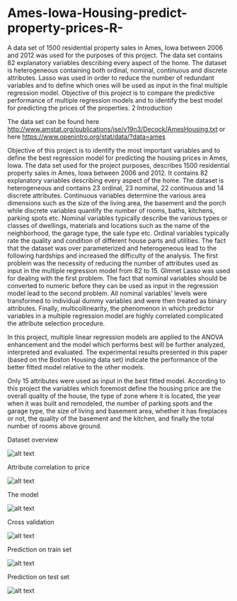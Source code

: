 # Ames-Iowa-Housing-predict-property-prices-R-

A data set of 1500 residential property sales in Ames, Iowa between 2006 and 2012 was used for the purposes of this project.
The data set contains 82 explanatory variables describing every aspect of the home. The dataset is
heterogeneous containing both ordinal, nominal, continuous and discrete attributes. Lasso was used in order
to reduce the number of redundant variables and to define which ones will be used as input in the final
multiple regression model. Objective of this project is to compare the predictive performance of multiple
regression models and to identify the best model for predicting the prices of the properties.
2 Introduction

The data set can be found 
here http://www.amstat.org/publications/jse/v19n3/Decock/AmesHousing.txt
or here https://www.openintro.org/stat/data/?data=ames


Objective of this project is to identify the most important variables and to define the best regression model for
predicting the housing prices in Ames, Iowa. The data set used for the project purposes, describes 1500
residential property sales in Ames, Iowa between 2006 and 2012. It contains 82 explanatory variables
describing every aspect of the home. The dataset is heterogeneous and contains 23 ordinal, 23 nominal, 22
continuous and 14 discrete attributes. Continuous variables determine the various area dimensions such as
the size of the living area, the basement and the porch while discrete variables quantify the number of
rooms, baths, kitchens, parking spots etc. Nominal variables typically describe the various types or classes
of dwellings, materials and locations such as the name of the neighborhood, the garage type, the sale type
etc. Ordinal variables typically rate the quality and condition of different house parts and utilities.
The fact that the dataset was over parameterized and heterogeneous lead to the following hardships and
increased the difficulty of the analysis. The first problem was the necessity of reducing the number of
attributes used as input in the multiple regression model from 82 to 15. Glmnet Lasso was used for dealing
with the first problem. The fact that nominal variables should be converted to numeric before they can be
used as input in the regression model lead to the second problem. All nominal variables’ levels were
transformed to individual dummy variables and were then treated as binary attributes. Finally,
multicollinearity, the phenomenon in which predictor variables in a multiple regression model are highly
correlated complicated the attribute selection procedure.

In this project, multiple linear regression models are applied to the ANOVA enhancement and the model
which performs best will be further analyzed, interpreted and evaluated. The experimental results presented
in this paper (based on the Boston Housing data set) indicate the performance of the better fitted model
relative to the other models.

Only 15 attributes were used as input in the best fitted model. According to this project the
variables which foremost define the housing price are the overall quality of the house, the type of zone
where it is located, the year when it was built and remodeled, the number of parking spots and the garage
type, the size of living and basement area, whether it has fireplaces or not, the quality of the basement and
the kitchen, and finally the total number of rooms above ground.

Dataset overview 

![alt text](https://github.com/evagian/Ames-Iowa-Housing-predict-property-prices-R-/blob/master/data/iowa%20dataset%20overview.png)

Attribute correlation to price

![alt text](https://github.com/evagian/Ames-Iowa-Housing-predict-property-prices-R-/blob/master/data/iowa%20correlations%20to%20price.png)

The model 

![alt text](https://github.com/evagian/Ames-Iowa-Housing-predict-property-prices-R-/blob/master/data/iowa%20model.png)

Cross validation

![alt text](https://github.com/evagian/Ames-Iowa-Housing-predict-property-prices-R-/blob/master/data/iowa%20kfold.png)

Prediction on train set 

![alt text](https://github.com/evagian/Ames-Iowa-Housing-predict-property-prices-R-/blob/master/data/iowa%20train%20set%20prediction.png)

Prediction on test set 

![alt text](https://github.com/evagian/Ames-Iowa-Housing-predict-property-prices-R-/blob/master/data/iowa%20test%20set%20prediction.png)


